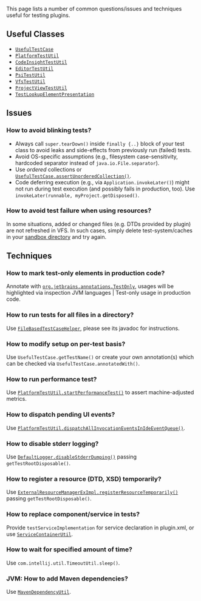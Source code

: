 [//]: # (title: Testing FAQ)

<!-- Copyright 2000-2021 JetBrains s.r.o. and other contributors. Use of this source code is governed by the Apache 2.0 license that can be found in the LICENSE file. -->

This page lists a number of common questions/issues and techniques useful for testing plugins.

## Useful Classes

- [`UsefulTestCase`](upsource:///platform/testFramework/src/com/intellij/testFramework/UsefulTestCase.java)
- [`PlatformTestUtil`](upsource:///platform/testFramework/src/com/intellij/testFramework/PlatformTestUtil.java)
- [`CodeInsightTestUtil`](upsource:///platform/testFramework/src/com/intellij/testFramework/fixtures/CodeInsightTestUtil.java)
- [`EditorTestUtil`](upsource:///platform/testFramework/src/com/intellij/testFramework/EditorTestUtil.java)
- [`PsiTestUtil`](upsource:///platform/testFramework/src/com/intellij/testFramework/PsiTestUtil.java)
- [`VfsTestUtil`](upsource:///platform/testFramework/src/com/intellij/testFramework/VfsTestUtil.java)
- [`ProjectViewTestUtil`](upsource:///platform/testFramework/src/com/intellij/testFramework/ProjectViewTestUtil.java)
- [`TestLookupElementPresentation`](upsource:///platform/testFramework/src/com/intellij/testFramework/fixtures/TestLookupElementPresentation.java)

## Issues

### How to avoid blinking tests?

- Always call `super.tearDown()` inside `finally {..}` block of your test class to avoid leaks and side-effects from previously run (failed) tests.
- Avoid OS-specific assumptions (e.g., filesystem case-sensitivity, hardcoded separator instead of `java.io.File.separator`).
- Use _ordered_ collections or [`UsefulTestCase.assertUnorderedCollection()`](upsource:///platform/testFramework/src/com/intellij/testFramework/UsefulTestCase.java).
- Code deferring execution (e.g., via `Application.invokeLater()`) might not run during test execution (and possibly fails in production, too). Use `invokeLater(runnable, myProject.getDisposed()`.

### How to avoid test failure when using resources?

In some situations, added or changed files (e.g. DTDs provided by plugin) are not refreshed in VFS. In such cases, simply delete <path>test-system/caches</path> in your [sandbox directory](ide_development_instance.md#the-development-instance-sandbox-directory) and try again.

## Techniques
                         
### How to mark test-only elements in production code?

Annotate with [`org.jetbrains.annotations.TestOnly`](https://github.com/JetBrains/java-annotations/blob/master/common/src/main/java/org/jetbrains/annotations/TestOnly.java), usages will be highlighted via inspection <control>JVM languages | Test-only usage in production code</control>.

### How to run tests for all files in a directory?

Use [`FileBasedTestCaseHelper`](upsource:///platform/testFramework/src/com/intellij/testFramework/FileBasedTestCaseHelper.java), please see its javadoc for instructions.

### How to modify setup on per-test basis?

Use `UsefulTestCase.getTestName()` or create your own annotation(s) which can be checked via `UsefulTestCase.annotatedWith()`.
                                            
### How to run performance test?

Use [`PlatformTestUtil.startPerformanceTest()`](upsource:///platform/testFramework/src/com/intellij/testFramework/PlatformTestUtil.java) to assert machine-adjusted metrics.

### How to dispatch pending UI events?

Use [`PlatformTestUtil.dispatchAllInvocationEventsInIdeEventQueue()`](upsource:///platform/testFramework/src/com/intellij/testFramework/PlatformTestUtil.java).

### How to disable stderr logging?

Use [`DefaultLogger.disableStderrDumping()`](upsource:///platform/util/src/com/intellij/openapi/diagnostic/DefaultLogger.java) passing `getTestRootDisposable()`.

### How to register a resource (DTD, XSD) temporarily?

Use [`ExternalResourceManagerExImpl.registerResourceTemporarily()`](upsource:///xml/xml-psi-impl/src/com/intellij/javaee/ExternalResourceManagerExImpl.java) passing `getTestRootDisposable()`. 
                     
### How to replace component/service in tests?

Provide `testServiceImplementation` for service declaration in <path>plugin.xml</path>, or use [`ServiceContainerUtil`](upsource:///platform/testFramework/src/com/intellij/testFramework/ServiceContainerUtil.kt).
                  
### How to wait for specified amount of time?

Use `com.intellij.util.TimeoutUtil.sleep()`.

### JVM: How to add Maven dependencies?

Use [`MavenDependencyUtil`](upsource:///java/testFramework/src/com/intellij/testFramework/fixtures/MavenDependencyUtil.java).